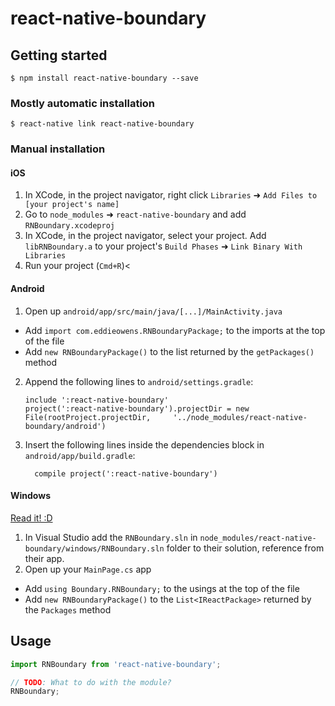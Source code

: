 
# react-native-boundary

## Getting started

`$ npm install react-native-boundary --save`

### Mostly automatic installation

`$ react-native link react-native-boundary`

### Manual installation


#### iOS

1. In XCode, in the project navigator, right click `Libraries` ➜ `Add Files to [your project's name]`
2. Go to `node_modules` ➜ `react-native-boundary` and add `RNBoundary.xcodeproj`
3. In XCode, in the project navigator, select your project. Add `libRNBoundary.a` to your project's `Build Phases` ➜ `Link Binary With Libraries`
4. Run your project (`Cmd+R`)<

#### Android

1. Open up `android/app/src/main/java/[...]/MainActivity.java`
  - Add `import com.eddieowens.RNBoundaryPackage;` to the imports at the top of the file
  - Add `new RNBoundaryPackage()` to the list returned by the `getPackages()` method
2. Append the following lines to `android/settings.gradle`:
  	```
  	include ':react-native-boundary'
  	project(':react-native-boundary').projectDir = new File(rootProject.projectDir, 	'../node_modules/react-native-boundary/android')
  	```
3. Insert the following lines inside the dependencies block in `android/app/build.gradle`:
  	```
      compile project(':react-native-boundary')
  	```

#### Windows
[Read it! :D](https://github.com/ReactWindows/react-native)

1. In Visual Studio add the `RNBoundary.sln` in `node_modules/react-native-boundary/windows/RNBoundary.sln` folder to their solution, reference from their app.
2. Open up your `MainPage.cs` app
  - Add `using Boundary.RNBoundary;` to the usings at the top of the file
  - Add `new RNBoundaryPackage()` to the `List<IReactPackage>` returned by the `Packages` method


## Usage
```javascript
import RNBoundary from 'react-native-boundary';

// TODO: What to do with the module?
RNBoundary;
```
  